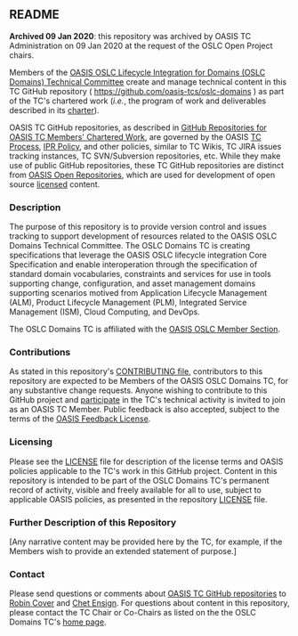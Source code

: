 <div>
<h2>README</h2>
  <p><strong>Archived 09 Jan 2020</strong>: this repository was archived by OASIS TC Administration on 09 Jan 2020 at the request of the OSLC Open Project chairs.</p>

<p>Members of the <a href="https://www.oasis-open.org/committees/oslc-domains/">OASIS OSLC Lifecycle Integration for Domains (OSLC Domains) Technical Committee</a> create and manage technical content in this TC GitHub repository ( <a href="https://github.com/oasis-tcs/oslc-domains">https://github.com/oasis-tcs/oslc-domains</a> ) as part of the TC's chartered work (<i>i.e.</i>, the program of work and deliverables described in its <a href="https://www.oasis-open.org/committees/oslc-domains/charter.php">charter</a>).</p>

<p>OASIS TC GitHub repositories, as described in <a href="https://www.oasis-open.org/resources/tcadmin/github-repositories-for-oasis-tc-members-chartered-work">GitHub Repositories for OASIS TC Members' Chartered Work</a>, are governed by the OASIS <a href="https://www.oasis-open.org/policies-guidelines/tc-process">TC Process</a>, <a href="https://www.oasis-open.org/policies-guidelines/ipr">IPR Policy</a>, and other policies, similar to TC Wikis, TC JIRA issues tracking instances, TC SVN/Subversion repositories, etc.  While they make use of public GitHub repositories, these TC GitHub repositories are distinct from <a href="https://www.oasis-open.org/resources/open-repositories">OASIS Open Repositories</a>, which are used for development of open source <a href="https://www.oasis-open.org/resources/open-repositories/licenses">licensed</a> content.</p>
</div>

<div>
<h3>Description</h3>

<p>The purpose of this repository is to provide version control and issues tracking to support development of resources related to the OASIS OSLC Domains Technical Committee.  The OSLC Domains TC is creating specifications that leverage the OASIS OSLC lifecycle integration Core Specification and enable interoperation through the specification of standard domain vocabularies, constraints and services for use in tools supporting change, configuration, and asset management domains supporting scenarios motived from Application Lifecycle Management (ALM), Product Lifecycle Management (PLM), Integrated Service Management (ISM), Cloud Computing, and DevOps.</p>
<p>The OSLC Domains TC is affiliated with the <a href="http://www.oasis-oslc.org/committees">OASIS OSLC Member Section</a>.</p>

</div>

<div>
<h3>Contributions</h3>
<p>As stated in this repository's <a href="https://github.com/oasis-tcs/oslc-domains/blob/master/CONTRIBUTING.md">CONTRIBUTING file</a>, contributors to this repository are expected to be Members of the OASIS OSLC Domains TC, for any substantive change requests.  Anyone wishing to contribute to this GitHub project and <a href="https://www.oasis-open.org/join/participation-instructions">participate</a> in the TC's technical activity is invited to join as an OASIS TC Member.  Public feedback is also accepted, subject to the terms of the <a href="https://www.oasis-open.org/policies-guidelines/ipr#appendixa">OASIS Feedback License</a>.</p>
</div>



<div>
<h3>Licensing</h3>
<p>Please see the <a href="https://github.com/oasis-tcs/oslc-domains/blob/master/LICENSE.md">LICENSE</a> file for description of the license terms and OASIS policies applicable to the TC's work in this GitHub project. Content in this repository is intended to be part of the OSLC Domains TC's permanent record of activity, visible and freely available for all to use, subject to applicable OASIS policies, as presented in the repository <a href="https://github.com/oasis-tcs/oslc-domains/blob/master/LICENSE.md">LICENSE</a> file.</p>
</div>

<div>
<h3>Further Description of this Repository</h3>

<p>[Any narrative content may be provided here by the TC, for example, if the Members wish to provide an extended statement of purpose.]</p>
</div>

<div>

<h3>Contact</h3>
<p>Please send questions or comments about <a href="https://www.oasis-open.org/resources/tcadmin/github-repositories-for-oasis-tc-members-chartered-work">OASIS TC GitHub repositories</a> to <a href="mailto:robin@oasis-open.org">Robin Cover</a> and <a href="mailto:chet.ensign@oasis-open.org">Chet Ensign</a>.  For questions about content in this repository, please contact the TC Chair or Co-Chairs as listed on the the OSLC Domains TC's <a href="https://www.oasis-open.org/committees/oslc-domains/">home page</a>.</p>
</div>

